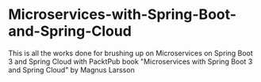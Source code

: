 # Microservices-with-Spring-Boot-and-Spring-Cloud
This is all the works done for brushing up on Microservices on Spring Boot 3 and Spring Cloud with PacktPub book "Microservices with Spring Boot 3 and Spring Cloud" by Magnus Larsson
